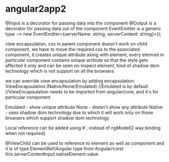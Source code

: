 # angular2app2

@Input is a decorator for passing data into the component
@Output is a decorator for passing data out of the component
EventEmitter is a generic type --> new EventEmitter<{serverName: string, serverContent: string}>();

view encapsulation, css in parent component doesn't work on child component, we have to move the required css to the associated component, it creates unique attribute along with element, every elemnet in particular component contains unique arribute so that the style gets affected it only and can be seen on inspect element, kind of shadow dom technology which is not support on all the browsers

we can override view encapsulation by adding
encapsulation: ViewEncapsulation.(Native/None/Emulated) //Emulated is by default //ViewEncapsulation needs to be imported from angular/core, and it's for particular component

Emulated - show unique attribute
None - doesn't show any attribute
Native - uses shadow dom technology due to which it will work only on those browsers which support shadow dom technology

Local reference can be added using # , instead of ngModel(2 way binding when not required)

@ViewChild can be used to reference to element as well as component and it is of type ElementRef(Angular type from Angular/core)
this.serverContentInput.nativeElement.value